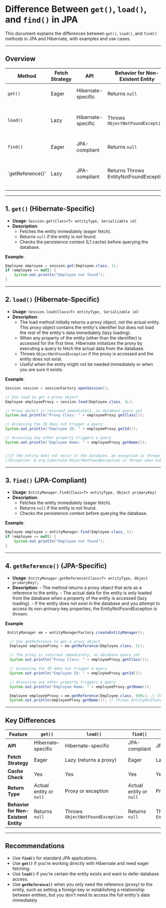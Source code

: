 
# **Difference Between `get()`, `load()`, and `find()` in JPA**

This document explains the differences between `get()`, `load()`, and `find()` methods in JPA and Hibernate, with examples and use cases.

---

## **Overview**

| Method  | Fetch Strategy | API                | Behavior for Non-Existent Entity | Description                            |
|---------|----------------|--------------------|-----------------------------------|----------------------------------------|
| `get()` | Eager          | Hibernate-specific | Returns `null`                   | Retrieves an entity immediately.       |
| `load()`| Lazy           | Hibernate-specific | Throws `ObjectNotFoundException` | Returns a proxy; database access is deferred. |
| `find()`| Eager          | JPA-compliant      | Returns `null`                   | Retrieves an entity immediately.       |
| `getReference()'| Lazy   | JPA-compliant      | Returns Throws EntityNotFoundException | Returns a proxy; database access is deferred |
---

## **1. `get()` (Hibernate-Specific)**

- **Usage**: `Session.get(Class<T> entityType, Serializable id)`
- **Description**:
  - Fetches the entity immediately (eager fetch).
  - Returns `null` if the entity is not found.
  - Checks the persistence context (L1 cache) before querying the database.

**Example**:
```java
Employee employee = session.get(Employee.class, 1);
if (employee == null) {
    System.out.println("Employee not found");
}
```

---

## **2. `load()` (Hibernate-Specific)**

- **Usage**: `Session.load(Class<T> entityType, Serializable id)`
- **Description**:
  - The load method initially returns a proxy object, not the actual entity. This proxy object contains the entity's identifier but does not load the rest of the entity's        data immediately (lazy loading).
  - When any property of the entity (other than the identifier) is accessed for the first time, Hibernate initializes the proxy by executing a query to fetch the actual 
    data from the database.
  - Throws `ObjectNotFoundException` if the proxy is accessed and the entity does not exist.
  - Useful when the entity might not be needed immediately or when you are sure it exists.

**Example**:
```java
Session session = sessionFactory.openSession();

// Use load to get a proxy object
Employee employeeProxy = session.load(Employee.class, 1L);

// Proxy object is returned immediately, no database query yet
System.out.println("Proxy Class: " + employeeProxy.getClass());

// Accessing the ID does not trigger a query
System.out.println("Employee ID: " + employeeProxy.getId());

// Accessing any other property triggers a query
System.out.println("Employee Name: " + employeeProxy.getName());


//If the entity does not exist in the database, an exception is thrown when the proxy is accessed for the first time.
//Exception: A org.hibernate.ObjectNotFoundException is thrown when Hibernate tries to initialize the proxy but fails to find the entity in the database.
```

---

## **3. `find()` (JPA-Compliant)**

- **Usage**: `EntityManager.find(Class<T> entityType, Object primaryKey)`
- **Description**:
  - Fetches the entity immediately (eager fetch).
  - Returns `null` if the entity is not found.
  - Checks the persistence context before querying the database.

**Example**:
```java
Employee employee = entityManager.find(Employee.class, 1);
if (employee == null) {
    System.out.println("Employee not found");
}
```
---
## **4. `getReference()` (JPA-Specific)**

- **Usage**: `EntityManager.getReference(Class<T> entityType, Object primaryKey);`
- **Description**:
      - The method returns a proxy object that acts as a reference to the entity.
      - The actual data for the entity is only loaded from the database when a property of the entity is accessed (lazy loading).
      - If the entity does not exist in the database and you attempt to access its non-primary-key properties, the EntityNotFoundException is thrown:

**Example**
```java
 EntityManager em = entityManagerFactory.createEntityManager();

  // Use getReference to get a proxy object
  Employee employeeProxy = em.getReference(Employee.class, 1L);

  // The proxy is returned immediately, no database query yet
  System.out.println("Proxy Class: " + employeeProxy.getClass());

  // Accessing the ID does not trigger a query
  System.out.println("Employee ID: " + employeeProxy.getId()); 

  // Accessing any other property triggers a query
  System.out.println("Employee Name: " + employeeProxy.getName());

  Employee employeeProxy = em.getReference(Employee.class, 999L); // Entity with ID 999 does not exist
  System.out.println(employeeProxy.getName()); // Throws EntityNotFoundException
```
 
---

## **Key Differences**

| Feature                        | `get()`                     | `load()`                      | `find()`                     | `getReference()`               |
|--------------------------------|-----------------------------|-------------------------------|------------------------------|--------------------------------|
| **API**                        | Hibernate-specific          | Hibernate-specific            | JPA-compliant                | JPA-compliant                  |
| **Fetch Strategy**             | Eager                       | Lazy (returns a proxy)        | Eager                        | Lazy (returns a proxy)         |
| **Cache Check**                | Yes                         | Yes                           | Yes                          | Yes                            | 
| **Return Type**                | Actual entity or `null`     | Proxy or exception            | Actual entity or `null`      | Proxy or exception             |
| **Behavior for Non-Existent Entity** | Returns `null`              | Throws `ObjectNotFoundException` | Returns `null`               | Throws `EntityNotFoundException` |


---
## **Recommendations**

- Use **`find()`** for standard JPA applications.
- Use **`get()`** if you're working directly with Hibernate and need eager fetching.
- Use **`load()`** if you're certain the entity exists and want to defer database access.
- Use **`getReference()`** when you only need the reference (proxy) to the entity, such as setting a foreign key or establishing a relationship between entities, but you      don't need to access the full entity's data immediately
